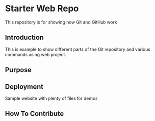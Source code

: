 # Starter Web Repo

This repository is for showing how Git and GitHub work

## Introduction

This is example to show different parts of the Git repository and various commands using web project.

## Purpose

## Deployment 

Sample website with plenty of files for demos

## How To Contribute